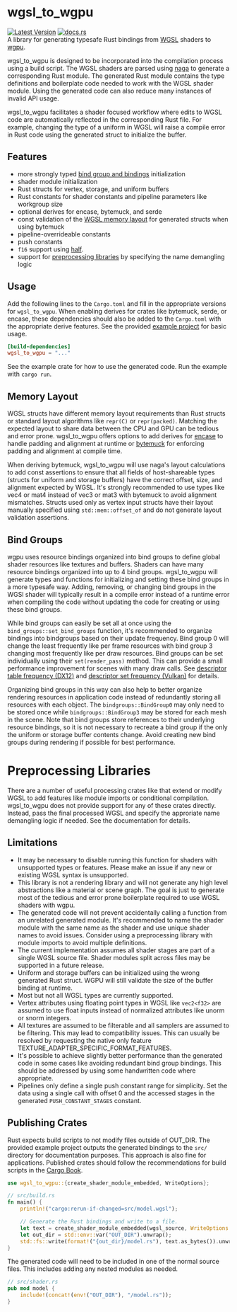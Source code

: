 # wgsl_to_wgpu
[![Latest Version](https://img.shields.io/crates/v/wgsl_to_wgpu.svg)](https://crates.io/crates/wgsl_to_wgpu) [![docs.rs](https://docs.rs/wgsl_to_wgpu/badge.svg)](https://docs.rs/wgsl_to_wgpu)  
A library for generating typesafe Rust bindings from [WGSL](https://www.w3.org/TR/WGSL/) shaders to [wgpu](https://github.com/gfx-rs/wgpu).

wgsl_to_wgpu is designed to be incorporated into the compilation process using a build script. The WGSL shaders are parsed using [naga](https://github.com/gfx-rs/wgpu/tree/trunk/naga) to generate a corresponding Rust module. The generated Rust module contains the type definitions and boilerplate code needed to work with the WGSL shader module. Using the generated code can also reduce many instances of invalid API usage. 

wgsl_to_wgpu facilitates a shader focused workflow where edits to WGSL code are automatically reflected in the corresponding Rust file. For example, changing the type of a uniform in WGSL will raise a compile error in Rust code using the generated struct to initialize the buffer.

## Features
- more strongly typed [bind group and bindings](#bind-groups) initialization
- shader module initialization
- Rust structs for vertex, storage, and uniform buffers
- Rust constants for shader constants and pipeline parameters like workgroup size
- optional derives for encase, bytemuck, and serde
- const validation of the [WGSL memory layout](#memory-layout) for generated structs when using bytemuck
- pipeline-overrideable constants
- push constants
- `f16` support using [half](https://crates.io/crates/half).
- support for [preprocessing libraries](#preprocessing-libraries) by specifying the name demangling logic

## Usage
Add the following lines to the `Cargo.toml` and fill in the appropriate versions for `wgsl_to_wgpu`.
When enabling derives for crates like bytemuck, serde, or encase, these dependencies should also be added to the `Cargo.toml` with the appropriate derive features. See the provided [example project](https://github.com/ScanMountGoat/wgsl_to_wgpu/tree/main/example) for basic usage.

```toml
[build-dependencies]
wgsl_to_wgpu = "..."
```

See the example crate for how to use the generated code. Run the example with `cargo run`.

## Memory Layout
WGSL structs have different memory layout requirements than Rust structs or standard layout algorithms like `repr(C)` or `repr(packed)`. Matching the expected layout to share data between the CPU and GPU can be tedious and error prone. wgsl_to_wgpu offers options to add derives for [encase](https://crates.io/crates/encase) to handle padding and alignment at runtime or [bytemuck](https://crates.io/crates/bytemuck) for enforcing padding and alignment at compile time. 

When deriving bytemuck, wgsl_to_wgpu will use naga's layout calculations to add const assertions to ensure that all fields of host-shareable types (structs for uniform and storage buffers) have the correct offset, size, and alignment expected by WGSL. It's strongly recommended to use types like vec4 or mat4 instead of vec3 or mat3 with bytemuck to avoid alignment mismatches. Structs used only as vertex input structs have their layout manually specified using `std::mem::offset_of` and do not generate layout validation assertions.

## Bind Groups
wgpu uses resource bindings organized into bind groups to define global shader resources like textures and buffers. Shaders can have many resource bindings organized into up to 4 bind groups. wgsl_to_wgpu will generate types and functions for initializing and setting these bind groups in a more typesafe way. Adding, removing, or changing bind groups in the WGSl shader will typically result in a compile error instead of a runtime error when compiling the code without updating the code for creating or using these bind groups.

While bind groups can easily be set all at once using the `bind_groups::set_bind_groups` function, it's recommended to organize bindings into bindgroups based on their update frequency. Bind group 0 will change the least frequently like per frame resources with bind group 3 changing most frequently like per draw resources. Bind groups can be set individually using their `set(render_pass)` method. This can provide a small performance improvement for scenes with many draw calls. See [descriptor table frequency (DX12)](https://learn.microsoft.com/en-us/windows/win32/direct3d12/advanced-use-of-descriptor-tables#changing-descriptor-table-entries-between-rendering-calls) and [descriptor set frequency (Vulkan)](https://vkguide.dev/docs/chapter-4/descriptors/#mental-model) for details.

Organizing bind groups in this way can also help to better organize rendering resources in application code instead of redundantly storing all resources with each object. The `bindgroups::BindGroup0` may only need to be stored once while `bindgroups::BindGroup3` may be stored for each mesh in the scene. Note that bind groups store references to their underlying resource bindings, so it is not necessary to recreate a bind group if the only the uniform or storage buffer contents change. Avoid creating new bind groups during rendering if possible for best performance.

# Preprocessing Libraries
There are a number of useful processing crates like that extend or modify WGSL to add features like module imports or conditional compilation. wgsl_to_wgpu does not provide support for any of these crates directly. Instead, pass the final processed WGSL and specify the approriate name demangling logic if needed.
See the documentation for details.

## Limitations
- It may be necessary to disable running this function for shaders with unsupported types or features.
Please make an issue if any new or existing WGSL syntax is unsupported.
- This library is not a rendering library and will not generate any high level abstractions like a material or scene graph. 
The goal is just to generate most of the tedious and error prone boilerplate required to use WGSL shaders with wgpu.
- The generated code will not prevent accidentally calling a function from an unrelated generated module.
It's recommended to name the shader module with the same name as the shader and use unique shader names to avoid issues. Consider using a preprocessing library with module imports to avoid multiple definitions.
- The current implementation assumes all shader stages are part of a single WGSL source file. Shader modules split across files may be supported in a future release.
- Uniform and storage buffers can be initialized using the wrong generated Rust struct. 
WGPU will still validate the size of the buffer binding at runtime.
- Most but not all WGSL types are currently supported.
- Vertex attributes using floating point types in WGSL like `vec2<f32>` are assumed to use float inputs instead of normalized attributes like unorm or snorm integers.
- All textures are assumed to be filterable and all samplers are assumed to be filtering. This may lead to compatibility issues. This can usually be resolved by requesting the native only feature TEXTURE_ADAPTER_SPECIFIC_FORMAT_FEATURES.
- It's possible to achieve slightly better performance than the generated code in some cases like avoiding redundant bind group bindings. This should be addressed by using some handwritten code where appropriate.
- Pipelines only define a single push constant range for simplicity. Set the data using a single call with offset 0 and the accessed stages in the generated `PUSH_CONSTANT_STAGES` constant.

## Publishing Crates
Rust expects build scripts to not modify files outside of OUT_DIR. The provided example project outputs the generated bindings to the `src/` directory for documentation purposes. 
This approach is also fine for applications. Published crates should follow the recommendations for build scripts in the [Cargo Book](https://doc.rust-lang.org/cargo/reference/build-scripts.html#case-study-code-generation).

```rust
use wgsl_to_wgpu::{create_shader_module_embedded, WriteOptions};

// src/build.rs
fn main() {
    println!("cargo:rerun-if-changed=src/model.wgsl");

    // Generate the Rust bindings and write to a file.
    let text = create_shader_module_embedded(wgsl_source, WriteOptions::default()).unwrap();
    let out_dir = std::env::var("OUT_DIR").unwrap();
    std::fs::write(format!("{out_dir}/model.rs"), text.as_bytes()).unwrap();
}
```

The generated code will need to be included in one of the normal source files. This includes adding any nested modules as needed.

```rust
// src/shader.rs
pub mod model {
    include!(concat!(env!("OUT_DIR"), "/model.rs"));
}
```
